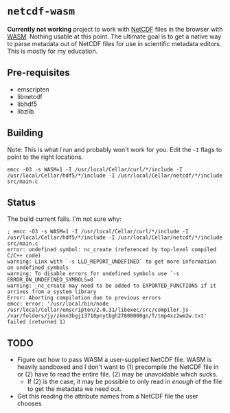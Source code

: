 # `netcdf-wasm`

**Currently not working** project to work with [NetCDF](https://www.unidata.ucar.edu/software/netcdf/) files in the browser with [WASM](https://webassembly.org/).
Nothing usable at this point.
The ultimate goal is to get a native way to parse metadata out of NetCDF files for use in scientific metadata editors.
This is mostly for my education.

## Pre-requisites

- emscripten
- libnetcdf
- libhdf5
- libzlib

## Building

Note: This is what _I_ run and probably won't work for you. Edit the `-I` flags to point to the right locations.

```
emcc -O3 -s WASM=1 -I /usr/local/Cellar/curl/*/include -I /usr/local/Cellar/hdf5/*/include -I /usr/local/Cellar/netcdf/*/include src/main.c
```

## Status

The build current fails. I'm not sure why:

```
; emcc -O3 -s WASM=1 -I /usr/local/Cellar/curl/*/include -I /usr/local/Cellar/hdf5/*/include -I /usr/local/Cellar/netcdf/*/include src/main.c
error: undefined symbol: nc_create (referenced by top-level compiled C/C++ code)
warning: Link with `-s LLD_REPORT_UNDEFINED` to get more information on undefined symbols
warning: To disable errors for undefined symbols use `-s ERROR_ON_UNDEFINED_SYMBOLS=0`
warning: _nc_create may need to be added to EXPORTED_FUNCTIONS if it arrives from a system library
Error: Aborting compilation due to previous errors
emcc: error: '/usr/local/bin/node /usr/local/Cellar/emscripten/2.0.31/libexec/src/compiler.js /var/folders/jy/zkmn3bgj13710pnytbgh27800000gn/T/tmp4xz2wm2w.txt' failed (returned 1)
```

## TODO

- Figure out how to pass WASM a user-supplied NetCDF file. WASM is heavily sandboxed and I don't want to (1) precompile the NetCDF file in or (2) have to read the entire file. (2) may be unavoidable which sucks.
  - If (2) is the case, it may be possible to only read in _enough_ of the file to get the metadata we need out.
- Get this reading the attribute names from a NetCDF file the user chooses
